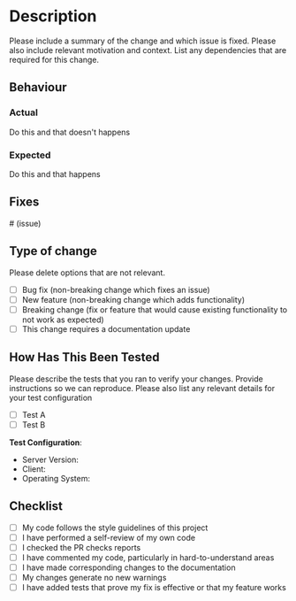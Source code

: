 
# Description

Please include a summary of the change and which issue is fixed. Please also include relevant motivation and context. List any dependencies that are required for this change.

## Behaviour
### **Actual**

Do this and that doesn't happens

### **Expected**

Do this and that happens

## Fixes

\# (issue)

## Type of change

Please delete options that are not relevant.

  - [ ] Bug fix (non-breaking change which fixes an issue)
  - [ ] New feature (non-breaking change which adds functionality)
  - [ ] Breaking change (fix or feature that would cause existing functionality to not work as expected)
  - [ ] This change requires a documentation update

## How Has This Been Tested

Please describe the tests that you ran to verify your changes. Provide instructions so we can reproduce. Please also list any relevant details for your test configuration

  - [ ] Test A
  - [ ] Test B

**Test Configuration**:

  - Server Version:
  - Client:
  - Operating System:

## Checklist

  - [ ] My code follows the style guidelines of this project
  - [ ] I have performed a self-review of my own code
  - [ ] I checked the PR checks reports
  - [ ] I have commented my code, particularly in hard-to-understand areas
  - [ ] I have made corresponding changes to the documentation
  - [ ] My changes generate no new warnings
  - [ ] I have added tests that prove my fix is effective or that my feature works
